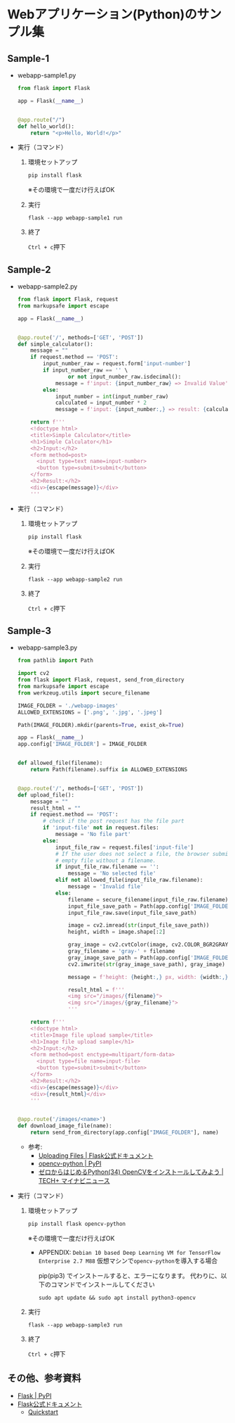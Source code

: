 # Webアプリケーション(Python)のサンプル集

## Sample-1

* webapp-sample1.py
  ```python
  from flask import Flask

  app = Flask(__name__)


  @app.route("/")
  def hello_world():
      return "<p>Hello, World!</p>"

  ```

* 実行（コマンド）

  1. 環境セットアップ
 
      ```sh
      pip install flask
      ```
      ※その環境で一度だけ行えばOK

  2. 実行

      ```
      flask --app webapp-sample1 run
      ```
  
  3. 終了

      `Ctrl + c`押下


## Sample-2

* webapp-sample2.py
  ```python
  from flask import Flask, request
  from markupsafe import escape

  app = Flask(__name__)


  @app.route('/', methods=['GET', 'POST'])
  def simple_calculator():
      message = ""
      if request.method == 'POST':
          input_number_raw = request.form['input-number']
          if input_number_raw == '' \
                  or not input_number_raw.isdecimal():
              message = f'input: {input_number_raw} => Invalid Value'
          else:
              input_number = int(input_number_raw)
              calculated = input_number * 2
              message = f'input: {input_number:,} => result: {calculated:,}'

      return f'''
      <!doctype html>
      <title>Simple Calculator</title>
      <h1>Simple Calculator</h1>
      <h2>Input:</h2>
      <form method=post>
        <input type=text name=input-number>
        <button type=submit>submit</button>
      </form>
      <h2>Result:</h2>
      <div>{escape(message)}</div>
      '''

  ```

* 実行（コマンド）

  1. 環境セットアップ

      ```sh
      pip install flask
      ```
      ※その環境で一度だけ行えばOK

  2. 実行

      ```
      flask --app webapp-sample2 run
      ```
  
  3. 終了

      `Ctrl + c`押下

## Sample-3

* webapp-sample3.py
  ```python
  from pathlib import Path

  import cv2
  from flask import Flask, request, send_from_directory
  from markupsafe import escape
  from werkzeug.utils import secure_filename

  IMAGE_FOLDER = './webapp-images'
  ALLOWED_EXTENSIONS = ['.png', '.jpg', '.jpeg']

  Path(IMAGE_FOLDER).mkdir(parents=True, exist_ok=True)

  app = Flask(__name__)
  app.config['IMAGE_FOLDER'] = IMAGE_FOLDER


  def allowed_file(filename):
      return Path(filename).suffix in ALLOWED_EXTENSIONS


  @app.route('/', methods=['GET', 'POST'])
  def upload_file():
      message = ""
      result_html = ""
      if request.method == 'POST':
          # check if the post request has the file part
          if 'input-file' not in request.files:
              message = 'No file part'
          else:
              input_file_raw = request.files['input-file']
              # If the user does not select a file, the browser submits an
              # empty file without a filename.
              if input_file_raw.filename == '':
                  message = 'No selected file'
              elif not allowed_file(input_file_raw.filename):
                  message = 'Invalid file'
              else:
                  filename = secure_filename(input_file_raw.filename)
                  input_file_save_path = Path(app.config['IMAGE_FOLDER']) / filename
                  input_file_raw.save(input_file_save_path)

                  image = cv2.imread(str(input_file_save_path))
                  height, width = image.shape[:2]

                  gray_image = cv2.cvtColor(image, cv2.COLOR_BGR2GRAY)
                  gray_filename = 'gray-' + filename
                  gray_image_save_path = Path(app.config['IMAGE_FOLDER']) / gray_filename
                  cv2.imwrite(str(gray_image_save_path), gray_image)

                  message = f'height: {height:,} px, width: {width:,} px'

                  result_html = f'''
                  <img src="/images/{filename}">
                  <img src="/images/{gray_filename}">
                  '''

      return f'''
      <!doctype html>
      <title>Image file upload sample</title>
      <h1>Image file upload sample</h1>
      <h2>Input:</h2>
      <form method=post enctype=multipart/form-data>
        <input type=file name=input-file>
        <button type=submit>submit</button>
      </form>
      <h2>Result:</h2>
      <div>{escape(message)}</div>
      <div>{result_html}</div>
      '''


  @app.route('/images/<name>')
  def download_image_file(name):
      return send_from_directory(app.config["IMAGE_FOLDER"], name)

  ```
  
  * 参考:
    * [Uploading Files | Flask公式ドキュメント](https://flask.palletsprojects.com/patterns/fileuploads/)
    * [opencv-python | PyPI](https://pypi.org/project/opencv-python/)
    * [ゼロからはじめるPython(34) OpenCVをインストールしてみよう | TECH+ マイナビニュース](https://news.mynavi.jp/techplus/article/zeropython-34/)

* 実行（コマンド）

  1. 環境セットアップ

      ```sh
      pip install flask opencv-python
      ```
      ※その環境で一度だけ行えばOK
      
      * APPENDIX: `Debian 10 based Deep Learning VM for TensorFlow Enterprise 2.7 M88` 仮想マシンで`opencv-python`を導入する場合
        
        pip(pip3) でインストールすると、エラーになります。
        代わりに、以下のコマンドでインストールしてください
        ```
        sudo apt update && sudo apt install python3-opencv
        ```

  2. 実行

      ```
      flask --app webapp-sample3 run
      ```
  
  3. 終了

      `Ctrl + c`押下

## その他、参考資料

* [Flask | PyPI](https://pypi.org/project/Flask/)
* [Flask公式ドキュメント](https://flask.palletsprojects.com/)
  * [Quickstart](https://flask.palletsprojects.com/quickstart/)
